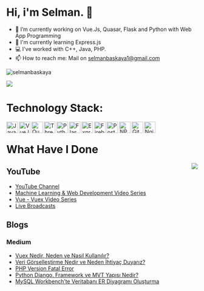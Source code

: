 # Hi, i'm Selman. 👋

- 🔭  I’m currently working on Vue.Js, Quasar, Flask and Python with Web App Programming
- 🧶  I'm currently learning Express.js
- 💻  I've worked with C++, Java, PHP.
- 📫  How to reach me: Mail on selmanbaskaya1@gmail.com

<p align="left"> <img src="https://komarev.com/ghpvc/?username=selmanbaskaya" alt="selmanbaskaya" /> </p>

[![](https://img.shields.io/twitter/follow/selmanbaskaya?style=social)](https://www.twitter.com/selmanbaskaya)

# Technology Stack:

<img align="left" alt="JavaScript" width="30px" src="https://cdn.svgporn.com/logos/javascript.svg" />
<img align="left" alt="VueJS" width="30px" src="https://cdn.svgporn.com/logos/vue.svg" />
<img align="left" alt="Quasar Framework" width="30px" src="https://cdn.jsdelivr.net/npm/simple-icons@v3/icons/quasar.svg" />
<img align="left" alt="ThreeJS" width="30px" src="https://cdn.svgporn.com/logos/threejs.svg" />
<img align="left" alt="Python" width="30px" src="https://cdn.svgporn.com/logos/python.svg" />
<img align="left" alt="Flask" width="30px" src="https://cdn.svgporn.com/logos/flask.svg" />
<img align="left" alt="Express" width="30px" src="https://cdn.svgporn.com/logos/express.svg" />
<img align="left" alt="Firebase" width="30px" src="https://cdn.svgporn.com/logos/firebase.svg" />
<img align="left" alt="PostgreSQL" width="30px" src="https://cdn.svgporn.com/logos/postgresql.svg" />
<img align="left" alt="NPM" width="30px" src="https://cdn.svgporn.com/logos/npm.svg" />
<img align="left" alt="Github Actions" width="30px" src="https://cdn.svgporn.com/logos/github-actions.svg" />
<img align="left" alt="Nginx" width="30px" src="https://cdn.svgporn.com/logos/nginx.svg" />
<br />

# What Have I Done
<img align='right' src="https://github-readme-stats.vercel.app/api?username=selmanbaskaya&show_icons=true&theme=merko">

## YouTube

- [YouTube Channel](https://www.youtube.com/SelmanBaskaya)
- [Machine Learning & Web Development Video Series](https://www.youtube.com/watch?v=BkprXbS6tA4)
- [Vue - Vuex Video Series](https://www.youtube.com/watch?v=OD9jFkHaHkA)
- [Live Broadcasts](https://www.youtube.com/watch?v=Sp81Eul-Jlo&list=PL0-amVGhM48fv1cOjo7BHPaQjcWGuzZVD&index=2)

## Blogs

### Medium

* [Vuex Nedir, Neden ve Nasıl Kullanılır?](https://medium.com/@selmanbaskaya/vuex-nedir-neden-ve-nas%C4%B1l-kullan%C4%B1l%C4%B1r-9f9f22f22c83)
* [Veri Görselleştirme Nedir ve Neden İhtiyaç Duyarız?](https://medium.com/i̇yi-programlama/veri-görselleştirme-nedir-ve-neden-i̇htiyaç-duyarız-97825c35b9a6)
* [PHP Version Fatal Error](https://medium.com/i̇yi-programlama/php-versiyonu-ölümcül-hatasından-kurtulmak-php-version-fatal-error-2d121e106ed3)
* [Python Django, Framework ve MVT Yapısı Nedir?](https://medium.com/i̇yi-programlama/python-django-framework-ve-mvt-yapısı-nedir-4ea44e9e1186)
* [MySQL Workbench’te Veritabanı ER Diyagramı Oluşturma](https://medium.com/i̇yi-programlama/mysql-workbenchte-veritabanı-er-diyagramı-oluşturma-97b98e18eb7c)
